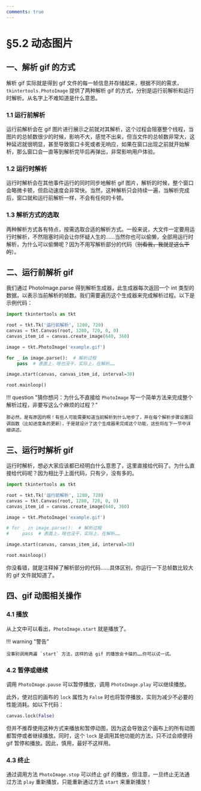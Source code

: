 ```yaml
---
comments: true
---
```


# §5.2 动态图片

## 一、解析 gif 的方式

解析 gif 实际就是得到 gif 文件的每一帧信息并存储起来，根据不同的需求，`tkintertools.PhotoImage` 提供了两种解析 gif 的方式，分别是运行前解析和运行时解析。从名字上不难知道是什么意思。

### 1.1 运行前解析

运行前解析会在 gif 图片进行展示之前就对其解析，这个过程会阻塞整个线程，当图片的总帧数很少的时候，影响不大，感觉不出来，但当文件的总帧数非常大，这种延迟就很明显，甚至导致窗口卡死或者无响应，如果在窗口出现之前就开始解析，那么窗口会一直等到解析完毕后再弹出，非常影响用户体验。

### 1.2 运行时解析

运行时解析会在其他事件运行的同时同步地解析 gif 图片，解析的时候，整个窗口会略微卡顿，但启动速度会非常快。当然，这种解析只会持续一遍，当解析完成后，窗口就和运行前解析一样，不会有任何的卡顿。

### 1.3 解析方式的选取

两种解析方式各有特点，按需选取合适的解析方式。一般来说，大文件一定要用运行时解析，不然阻塞时间会让你怀疑人生的……当然你也可以偷懒，全部用运行时解析，为什么可以偷懒呢？因为不用写解析部分的代码（~~别看我，我就是这么干的~~）。

## 二、运行前解析 gif

我们通过 PhotoImage.parse 得到解析生成器，此生成器每次返回一个 int 类型的数据，以表示当前解析的帧数。我们需要遍历这个生成器来完成解析过程。以下是示例代码：

```python
import tkintertools as tkt

root = tkt.Tk('运行前解析', 1280, 720)
canvas = tkt.Canvas(root, 1280, 720, 0, 0)
canvas_item_id = canvas.create_image(640, 360)

image = tkt.PhotoImage('example.gif')

for _ in image.parse():  # 解析过程
    pass  # 表面上，啥也没干，实际上，在解析……

image.start(canvas, canvas_item_id, interval=30)

root.mainloop()
```

!!! question "猜你想问：为什么不直接给 `PhotoImage` 写一个简单方法来完成整个解析过程，非要写这么个麻烦的过程？"

    那必然，是有原因的啊！有些人可能需要知道当前解析到什么地步了，并在每个解析步骤设置回调函数（比如进度条的更新），于是就设计了这个生成器来完成这个功能，这些将在下一节中详细讲述。

## 三、运行时解析 gif

运行时解析，想必大家应该都已经明白什么意思了，这里直接给代码了。为什么直接给代码呢？因为相比于上面代码，只有少，没有多的。

```python
import tkintertools as tkt

root = tkt.Tk('运行前解析', 1280, 720)
canvas = tkt.Canvas(root, 1280, 720, 0, 0)
canvas_item_id = canvas.create_image(640, 360)

image = tkt.PhotoImage('example.gif')

# for _ in image.parse():  # 解析过程
#     pass  # 表面上，啥也没干，实际上，在解析……

image.start(canvas, canvas_item_id, interval=30)

root.mainloop()
```

你没看错，就是注释掉了解析部分的代码……具体区别，你运行一下总帧数比较大的 gif 文件就知道了。

## 四、gif 动图相关操作

### 4.1 播放

从上文中可以看出，`PhotoImage.start` 就是播放了。

!!! warning "警告"

    没事别调用两遍 `start` 方法，这样的话 gif 的播放会卡碟的……你可以试一试。

### 4.2 暂停或继续

调用 `PhotoImage.pause` 可以暂停播放，调用 `PhotoImage.play` 可以继续播放。

此外，使对应的画布的 `lock` 属性为 `False` 时也将暂停播放，实则为减少不必要的性能消耗。如以下代码：

```python
canvas.lock(False)
```

但并不推荐使用这种方式来播放和暂停动图，因为这会导致这个画布上的所有动图都暂停或者继续播放。同时，这个 `lock` 是调用其他功能的方法，只不过会顺便将 gif 暂停和播放。因此，慎用，最好不这样用。

### 4.3 终止

通过调用方法 `PhotoImage.stop` 可以终止 gif 的播放，但注意，一旦终止无法通过方法 `play` 重新播放，只能重新通过方法 `start` 来重新播放！
